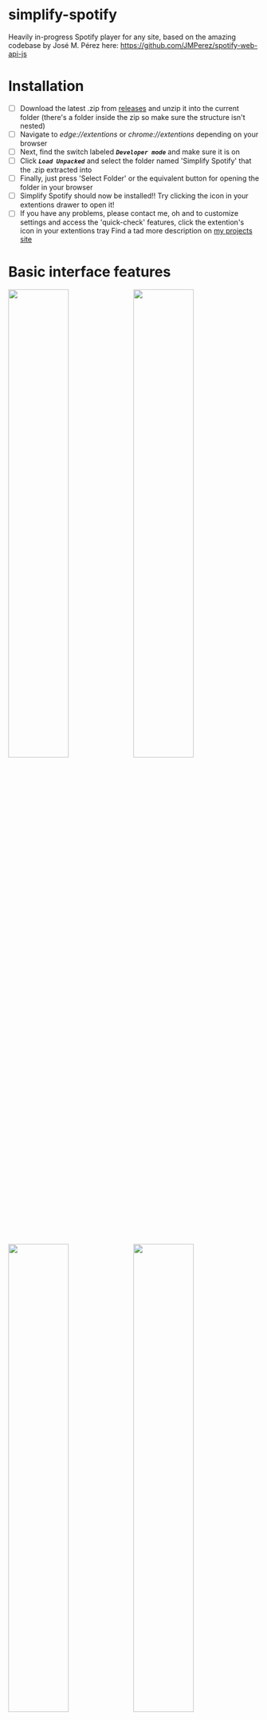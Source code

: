# simplify-spotify
Heavily in-progress Spotify player for any site, based on the amazing codebase by José M. Pérez here: https://github.com/JMPerez/spotify-web-api-js
# Installation
- [ ]  Download the latest .zip from [releases](https://github.com/sandervonk/simplify-spotify/releases) and unzip it into the current folder (there's a folder inside the zip so make sure the structure isn't nested)
- [ ]  Navigate to _edge://extentions_ or _chrome://extentions_ depending on your browser
- [ ]  Next, find the switch labeled _**`Developer mode`**_ and make sure it is on
- [ ]  Click _**`Load Unpacked`**_ and select the folder named 'Simplify Spotify' that the .zip extracted into
- [ ]  Finally, just press 'Select Folder' or the equivalent button for opening the folder in your browser
- [ ]  Simplify Spotify should now be installed!! Try clicking the icon in your extentions drawer to open it!
- [ ]  If you have any problems, please contact me, oh and to customize settings and access the 'quick-check' features, click the extention's icon in your extentions tray
Find a tad more description on [my projects site](https://sander.vonk.one/Projects.html)
# Basic interface features
<p>
<img width="49%" src="https://sander.vonk.one/simplify-spotify/img/tutorial/1tutorial-interface.jpg">
<img width="49%" src="https://sander.vonk.one/simplify-spotify/img/tutorial/2tutorial-playlists.jpg">
<img width="49%" src="https://sander.vonk.one/simplify-spotify/img/tutorial/3tutorial-devices.jpg">
<img width="49%" src="https://sander.vonk.one/simplify-spotify/img/tutorial/4tutorial-devices-volume.jpg">
<img width="49%" src="https://sander.vonk.one/simplify-spotify/img/tutorial/5tutorial-settings.jpg">
</p>
